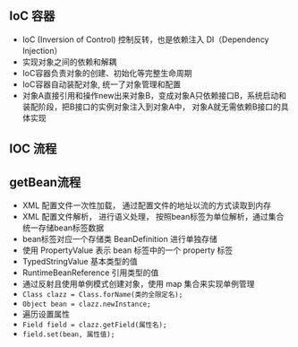 
## IoC 容器

- IoC (Inversion of Control) 控制反转，也是依赖注入 DI（Dependency Injection）
- 实现对象之间的依赖和解耦
- IoC容器负责对象的创建、初始化等完整生命周期
- IoC容器自动装配对象, 统一了对象管理和配置
- 对象A直接引用和操作new出来对象B，变成对象A只依赖接口B，系统启动和装配阶段，把B接口的实例对象注入到对象A中， 对象A就无需依赖B接口的具体实现

## IOC 流程

## getBean流程

- XML 配置文件一次性加载， 通过配置文件的地址以流的方式读取到内存
- XML 配置文件解析， 进行语义处理， 按照bean标签为单位解析，通过集合统一存储bean标签数据
- bean标签对应一个存储类 BeanDefinition 进行单独存储
- 使用 PropertyValue 表示 bean 标签中的一个 property 标签
- TypedStringValue 基本类型的值
- RuntimeBeanReference 引用类型的值
- 通过反射且使用单例模式创建对象，使用 map 集合来实现单例管理
- `Class clazz = Class.forName(类的全限定名);`
- `Object bean = clazz.newInstance;`
- 遍历设置属性
- `Field field = clazz.getField(属性名);`
- `field.set(bean, 属性值);`



